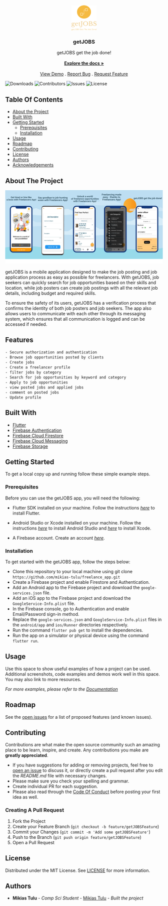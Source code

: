<br/>
<p align="center">
  <a href="https://github.com/mikias-tulu/freelance_app">
    <img src="https://raw.githubusercontent.com/mikias-tulu/freelance_app/main/assets/images/logo.png" alt="Logo" width="80" height="80">
  </a>

  <h3 align="center">getJOBS</h3>

  <p align="center">
    getJOBS get the job done!
    <br/>
    <br/>
    <a href="https://github.com/mikias-tulu/freelance_app"><strong>Explore the docs »</strong></a>
    <br/>
    <br/>
    <a href="https://github.com/mikias-tulu/freelance_app">View Demo</a>
    .
    <a href="https://github.com/mikias-tulu/freelance_app/issues">Report Bug</a>
    .
    <a href="https://github.com/mikias-tulu/freelance_app/issues">Request Feature</a>
  </p>
</p>

![Downloads](https://img.shields.io/github/downloads/mikias-tulu/freelance_app/total) ![Contributors](https://img.shields.io/github/contributors/mikias-tulu/freelance_app?color=dark-green) ![Issues](https://img.shields.io/github/issues/mikias-tulu/freelance_app) ![License](https://img.shields.io/github/license/mikias-tulu/freelance_app) 

## Table Of Contents

* [About the Project](#about-the-project)
* [Built With](#built-with)
* [Getting Started](#getting-started)
  * [Prerequisites](#prerequisites)
  * [Installation](#installation)
* [Usage](#usage)
* [Roadmap](#roadmap)
* [Contributing](#contributing)
* [License](#license)
* [Authors](#authors)
* [Acknowledgements](#acknowledgements)

## About The Project

![Screen Shot](https://raw.githubusercontent.com/mikias-tulu/freelance_app/main/Screenshots/mainPreview.png)

getJOBS is a mobile application designed to make the job posting and job application process as easy as possible for freelancers. With getJOBS, job seekers can quickly search for job opportunities based on their skills and location, while job posters can create job postings with all the relevant job details, including budget and required skills.

To ensure the safety of its users, getJOBS has a verification process that confirms the identity of both job posters and job seekers. The app also allows users to communicate with each other through its messaging system, which ensures that all communication is logged and can be accessed if needed.

## Features
    - Secure authorization and authentication 
    - Browse job opportunities posted by clients
    - Create jobs
    - Create a freelancer profile
    - filter jobs by category 
    - Search for job opportunities by keyword and category
    - Apply to job opportunities
    - view posted jobs and applied jobs 
    - comment on posted jobs
    - Update profile


## Built With



* [Flutter ](https://flutter.dev/)
* [Firebase Authentication](https://firebase.google.com/docs)
* [Firebase Cloud Firestore](https://firebase.google.com/docs/firestore)
* [Firebase Cloud Messaging](https://firebase.google.com/docs/cloud-messaging)
* [Firebase Storage](https://firebase.google.com/docs/database)

## Getting Started

To get a local copy up and running follow these simple example steps.

### Prerequisites

Before you can use the getJOBS app, you will need the following:

* Flutter SDK installed on your machine. Follow the instructions _[here](https://flutter.dev/docs/get-started/install)_ to install Flutter.

* Android Studio or Xcode installed on your machine. Follow the instructions _[here](https://developer.android.com/studio/install)_ to install Android Studio and _[here](https://developer.apple.com/xcode/resources/)_ to install Xcode.

* A Firebase account. Create an account _[here](https://firebase.google.com/)_.

### Installation

To get started with the getJOBS app, follow the steps below:

   - Clone this repository to your local machine using git clone `https://github.com/mikias-tulu/freelance_app.git`
   - Create a Firebase project and enable Firestore and Authentication.
   - Add an Android app to the Firebase project and download the `google-services.json` file.
   - Add an iOS app to the Firebase project and download the `GoogleService-Info.plist` file.
   -  In the Firebase console, go to Authentication and enable Email/Password sign-in method.
   - Replace the `google-services.json` and `GoogleService-Info.plist` files in the `android/app` and `ios/Runner` directories respectively.
   - Run the command `flutter pub get` to install the dependencies.
   - Run the app on a simulator or physical device using the command `flutter run`.

## Usage

Use this space to show useful examples of how a project can be used. Additional screenshots, code examples and demos work well in this space. You may also link to more resources.

_For more examples, please refer to the [Documentation](https://example.com)_

## Roadmap

See the [open issues](https://github.com/mikias-tulu/freelance_app/issues) for a list of proposed features (and known issues).

## Contributing

Contributions are what make the open source community such an amazing place to be learn, inspire, and create. Any contributions you make are **greatly appreciated**.
* If you have suggestions for adding or removing projects, feel free to [open an issue](https://github.com/mikias-tulu/freelance_app/issues/new) to discuss it, or directly create a pull request after you edit the *README.md* file with necessary changes.
* Please make sure you check your spelling and grammar.
* Create individual PR for each suggestion.
* Please also read through the [Code Of Conduct](https://github.com/mikias-tulu/freelance_app/blob/main/CODE_OF_CONDUCT.md) before posting your first idea as well.

### Creating A Pull Request

1. Fork the Project
2. Create your Feature Branch (`git checkout -b feature/getJOBSFeature`)
3. Commit your Changes (`git commit -m 'Add some getJOBSFeature'`)
4. Push to the Branch (`git push origin feature/getJOBSFeature`)
5. Open a Pull Request

## License

Distributed under the MIT License. See [LICENSE](https://github.com/mikias-tulu/freelance_app/blob/main/LICENSE.md) for more information.

## Authors

* **Mikias Tulu** - *Comp Sci Student* - [Mikias Tulu](https://github.com/mikias-tulu) - *Built the project*

